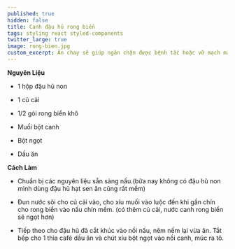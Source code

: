 ```yaml
---
published: true
hidden: false
title: Canh đậu hủ rong biển
tags: styling react styled-components
twitter_large: true
image: rong-bien.jpg
custom_excerpt: Ăn chay sẽ giúp ngăn chặn được bệnh tắc hoặc vỡ mạch máu ở người tăng huyết áp, hạn chế tai biến nhồi máu cơ tim.
---
```


**Nguyên Liệu**

+ 1 hộp đậu hũ non

+ 1 củ cải

+ 1/2 gói rong biển khô

+ Muối bột canh

+ Bột ngọt

+ Dầu ăn

**Cách Làm**

+ Chuẩn bị các nguyên liệu sẵn sàng nấu.(bữa nay không có đậu hũ non mình dùng đậu hũ hạt sen ăn cũng rất mềm)

+ Đun nước sôi cho củ cải vào, cho xíu muối vào luộc đến khi gần chín cho rong biển vào nấu chín mềm. (có thêm củ cải, nước canh rong biển sẽ ngọt hơn)

+ Tiếp theo cho đậu hũ đã cắt khúc vào nồi nấu, nêm nếm lại vừa ăn. Tắt bếp cho 1 thìa café dầu ăn và chút xíu bột ngọt vào nồi canh, múc ra tô.